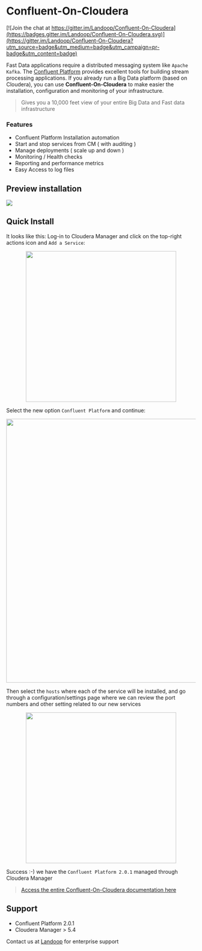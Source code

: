 # Confluent-On-Cloudera

[![Join the chat at https://gitter.im/Landoop/Confluent-On-Cloudera](https://badges.gitter.im/Landoop/Confluent-On-Cloudera.svg)](https://gitter.im/Landoop/Confluent-On-Cloudera?utm_source=badge&utm_medium=badge&utm_campaign=pr-badge&utm_content=badge)

Fast Data applications require a distributed messaging system like `Apache Kafka`. The [Confluent Platform](http://www.confluent.io/product) provides excellent tools for building stream processing applications. If you already run a Big Data platform (based on Cloudera), you can use **Confluent-On-Cloudera** to make easier the installation, configuration and monitoring of your infrastructure.

> Gives you a 10,000 feet view of your entire Big Data and Fast data infrastructure 

### Features

* Confluent Platform Installation automation
* Start and stop services from CM ( with auditing )
* Manage deployments ( scale up and down )
* Monitoring / Health checks
* Reporting and performance metrics
* Easy Access to log files

## Preview installation

<img src="https://raw.githubusercontent.com/Landoop/Confluent-On-Cloudera/gh-pages/ConfluentOnCloudera.gif">

## Quick Install

It looks like this: Log-in to Cloudera Manager and click on the top-right actions icon and `Add a Service`:

<p align="center">
  <img src="https://raw.githubusercontent.com/Landoop/Confluent-On-Cloudera/gh-pages/imgs/1.png" width="400"/></a>
</p>

Select the new option `Confluent Platform` and continue:

<p align="center">
  <img src="https://raw.githubusercontent.com/Landoop/Confluent-On-Cloudera/gh-pages/imgs/2.png" width="700"/></a>
</p>

Then select the `hosts` where each of the service will be installed, and go through a configuration/settings page where we can review the port numbers and other setting related to our new services

<p align="center">
  <img src="https://raw.githubusercontent.com/Landoop/Confluent-On-Cloudera/gh-pages/imgs/3.png" width="400"/></a>
</p>

Success :-) we have the `Confluent Platform 2.0.1` managed through Cloudera Manager

> [Access the entire Confluent-On-Cloudera documentation here](https://docs.landoop.com/confluent-csd/latest/install/)

## Support

* Confluent Platform 2.0.1
* Cloudera Manager > 5.4

Contact us at [Landoop](http://www.landoop.com/contact-us/) for enterprise support   
